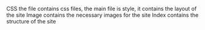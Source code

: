 CSS the file contains css files, the main file is style, it contains the layout of the site
Image contains the necessary images for the site
Index contains the structure of the site
